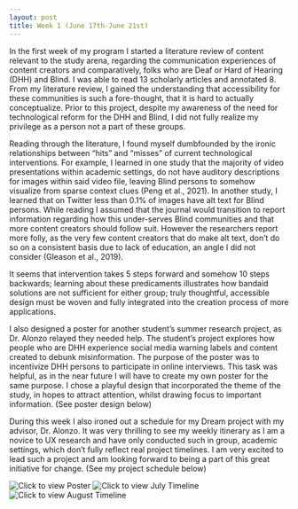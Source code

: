 ```yaml
---
layout: post
title: Week 1 (June 17th-June 21st) 
---
```


In the first week of my program I started a literature review of content relevant to the study arena, regarding the communication experiences of content creators and comparatively, folks who are Deaf or Hard of Hearing (DHH) and Blind. I was able to read 13 scholarly articles and annotated 8. From my literature review, I gained the understanding that accessibility for these communities is such a fore-thought, that it is hard to actually conceptualize. Prior to this project, despite my awareness of the need for technological reform for the DHH and Blind, I did not fully realize my privilege as a person not a part of these groups. 

Reading through the literature, I found myself dumbfounded by the ironic relationships between  “hits” and “misses” of current technological interventions. For example, I learned in one study that the majority of video presentations within academic settings, do not have auditory descriptions for images within said video file, leaving Blind persons to somehow visualize from sparse context clues (Peng et al., 2021). In another study,  I learned that on Twitter less than 0.1% of images have alt text for Blind persons. While reading I assumed that the journal would transition to report information regarding how this under-serves Blind communities and that more content creators should follow suit. However the researchers report more folly, as the very few content creators that do make alt text, don’t do so on a consistent basis due to lack of education, an angle I did not consider (Gleason et al., 2019). 

It seems that intervention takes 5 steps forward and somehow 10 steps backwards; learning about these predicaments illustrates how bandaid solutions are not sufficient for either group; truly thoughtful, accessible design must be woven and fully integrated into the creation process of more applications.  

I also designed a poster for another student’s summer research project, as Dr. Alonzo relayed they needed help. The student’s project explores how people who are DHH experience social media warning labels and content created to debunk misinformation. The purpose of the poster was to incentivize DHH persons to participate in online interviews. This task was helpful, as in the near future I will have to create my own poster for the same purpose. I chose a playful design that incorporated the theme of the study, in hopes to attract attention, whilst drawing focus to important information. (See poster design below)

During this week I also ironed out a schedule for my Dream project with my advisor, Dr. Alonzo.  It was very thrilling to see my weekly itinerary as I am a novice to UX research and have only conducted such in group, academic settings, which don’t fully reflect real project timelines. I am very excited to lead such a project and am looking forward to being a part of this great initiative for change. (See my project schedule below)

<img scr="https://ChristianJosina-Pemberton.github.io/images/Online Research Study Poster V1.png" alt="Click to view Poster">
<img scr="https://ChristianJosina-Pemberton.github.io/images/Outline 1.png" alt="Click to view July Timeline">
<img scr="https://ChristianJosina-Pemberton.github.io/images/Outline 2.png" alt="Click to view August Timeline">

